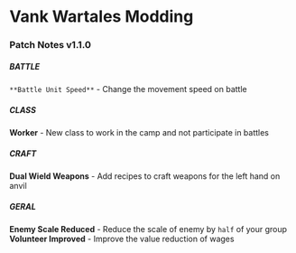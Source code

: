 # Vank Wartales Modding

### Patch Notes v1.1.0

##### BATTLE
`**Battle Unit Speed**` - Change the movement speed on battle

##### CLASS
**Worker** - New class to work in the camp and not participate in battles

##### CRAFT
**Dual Wield Weapons** - Add recipes to craft weapons for the left hand on anvil

##### GERAL
**Enemy Scale Reduced** - Reduce the scale of enemy by `half` of your group
**Volunteer Improved** - Improve the value reduction of wages
